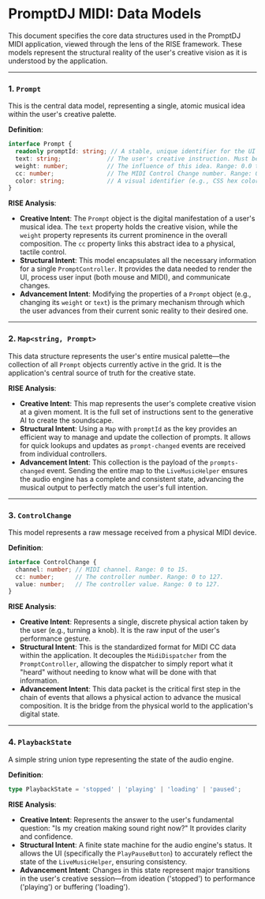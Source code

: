 # PromptDJ MIDI: Data Models

This document specifies the core data structures used in the PromptDJ MIDI application, viewed through the lens of the RISE framework. These models represent the structural reality of the user's creative vision as it is understood by the application.

---

### 1. `Prompt`

This is the central data model, representing a single, atomic musical idea within the user's creative palette.

**Definition**:
```typescript
interface Prompt {
  readonly promptId: string; // A stable, unique identifier for the UI element.
  text: string;             // The user's creative instruction. Must be a non-empty string.
  weight: number;           // The influence of this idea. Range: 0.0 to 2.0.
  cc: number;               // The MIDI Control Change number. Range: 0 to 127.
  color: string;            // A visual identifier (e.g., CSS hex color).
}
```

**RISE Analysis**:
-   **Creative Intent**: The `Prompt` object is the digital manifestation of a user's musical idea. The `text` property holds the creative vision, while the `weight` property represents its current prominence in the overall composition. The `cc` property links this abstract idea to a physical, tactile control.
-   **Structural Intent**: This model encapsulates all the necessary information for a single `PromptController`. It provides the data needed to render the UI, process user input (both mouse and MIDI), and communicate changes.
-   **Advancement Intent**: Modifying the properties of a `Prompt` object (e.g., changing its `weight` or `text`) is the primary mechanism through which the user advances from their current sonic reality to their desired one.

---

### 2. `Map<string, Prompt>`

This data structure represents the user's entire musical palette—the collection of all `Prompt` objects currently active in the grid. It is the application's central source of truth for the creative state.

**RISE Analysis**:
-   **Creative Intent**: This map represents the user's complete creative vision at a given moment. It is the full set of instructions sent to the generative AI to create the soundscape.
-   **Structural Intent**: Using a `Map` with `promptId` as the key provides an efficient way to manage and update the collection of prompts. It allows for quick lookups and updates as `prompt-changed` events are received from individual controllers.
-   **Advancement Intent**: This collection is the payload of the `prompts-changed` event. Sending the entire map to the `LiveMusicHelper` ensures the audio engine has a complete and consistent state, advancing the musical output to perfectly match the user's full intention.

---

### 3. `ControlChange`

This model represents a raw message received from a physical MIDI device.

**Definition**:
```typescript
interface ControlChange {
  channel: number; // MIDI channel. Range: 0 to 15.
  cc: number;      // The controller number. Range: 0 to 127.
  value: number;   // The controller value. Range: 0 to 127.
}
```

**RISE Analysis**:
-   **Creative Intent**: Represents a single, discrete physical action taken by the user (e.g., turning a knob). It is the raw input of the user's performance gesture.
-   **Structural Intent**: This is the standardized format for MIDI CC data within the application. It decouples the `MidiDispatcher` from the `PromptController`, allowing the dispatcher to simply report what it "heard" without needing to know what will be done with that information.
-   **Advancement Intent**: This data packet is the critical first step in the chain of events that allows a physical action to advance the musical composition. It is the bridge from the physical world to the application's digital state.

---

### 4. `PlaybackState`

A simple string union type representing the state of the audio engine.

**Definition**:
```typescript
type PlaybackState = 'stopped' | 'playing' | 'loading' | 'paused';
```

**RISE Analysis**:
-   **Creative Intent**: Represents the answer to the user's fundamental question: "Is my creation making sound right now?" It provides clarity and confidence.
-   **Structural Intent**: A finite state machine for the audio engine's status. It allows the UI (specifically the `PlayPauseButton`) to accurately reflect the state of the `LiveMusicHelper`, ensuring consistency.
-   **Advancement Intent**: Changes in this state represent major transitions in the user's creative session—from ideation ('stopped') to performance ('playing') or buffering ('loading').
